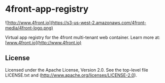 
# 4front-app-registry

<!-- [![NPM Version][npm-image]][npm-url]
[![NPM Downloads][downloads-image]][downloads-url]
[![Build Status][travis-image]][travis-url]
[![Test Coverage][coveralls-image]][coveralls-url] -->

![http://www.4front.io](https://s3-us-west-2.amazonaws.com/4front-media/4front-logo.png)

Virtual app registry for the 4front multi-tenant web container. Learn more at: [www.4front.io](http://www.4front.io)

## License
Licensed under the Apache License, Version 2.0. See the top-level file LICENSE.txt and (http://www.apache.org/licenses/LICENSE-2.0).

<!-- [npm-image]: https://img.shields.io/npm/v/4front-apphost.svg?style=flat
[npm-url]: https://npmjs.org/package/4front-apphost
[travis-image]: https://img.shields.io/travis/4front/apphost.svg?style=flat
[travis-url]: https://travis-ci.org/4front/apphost
[coveralls-image]: https://img.shields.io/coveralls/4front/apphost.svg?style=flat
[coveralls-url]: https://coveralls.io/r/4front/apphost?branch=master
[downloads-image]: https://img.shields.io/npm/dm/4front-apphost.svg?style=flat
[downloads-url]: https://npmjs.org/package/4front-apphost -->
